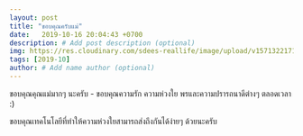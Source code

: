 ```yaml
---
layout: post
title: "ขอบคุณครับแม่"
date:   2019-10-16 20:04:43 +0700
description: # Add post description (optional)
img: https://res.cloudinary.com/sdees-reallife/image/upload/v1571322171/IMG_20191016_073614.jpg # Add image post (optional)
tags: [2019-10]
author: # Add name author (optional)
---
```

ขอบคุณคุณแม่มากๆ นะครับ - ขอบคุณความรัก ความห่วงใย พรและความปรารถนาดีต่างๆ ตลอดเวลา :)

<i class="fa fa-child" style="color:plum"></i>

ขอบคุณเทคโนโลยีที่ทำให้ความห่วงใยสามารถส่งถึงกันได้ง่ายๆ ด้วยนะครับ
